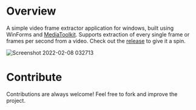 # Overview

A simple video frame extractor application for windows, built using WinForms and [MediaToolkit](https://www.nuget.org/packages/MediaToolkit/). Supports extraction of every single frame or frames per second from a video. Check out the [release](https://github.com/divinsmathew/video-frame-extractor/releases) to give it a spin. 

![Screenshot 2022-02-08 032713](https://user-images.githubusercontent.com/13608193/152880881-e725e7aa-e0d0-4049-8d22-d2cae146ea10.png)

# Contribute

Contributions are always welcome! Feel free to fork and improve the project.
